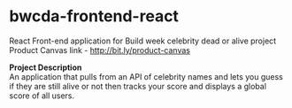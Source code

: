 # bwcda-frontend-react
React Front-end application for Build week celebrity dead or alive project
Product Canvas link - http://bit.ly/product-canvas


**Project Description**  
    An application that pulls from an API of celebrity names and lets you guess if they are still alive or not then tracks your score and displays a global score of all users.
